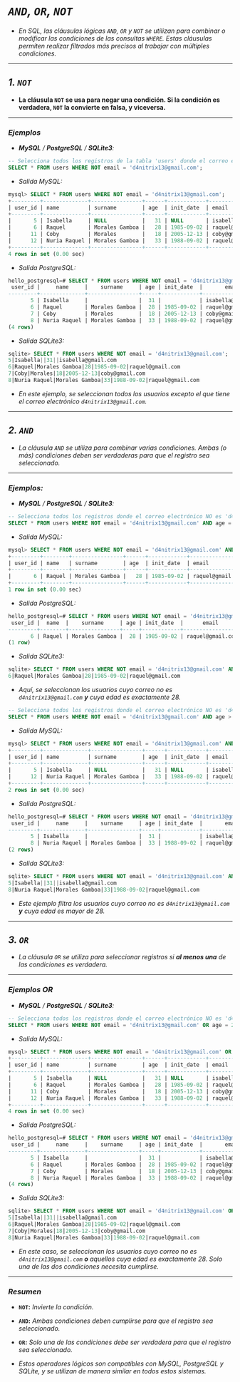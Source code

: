 <!-- Autor: Daniel Benjamin Perez Morales -->
<!-- GitHub: https://github.com/D4nitrix13 -->
<!-- Correo electrónico: danielperezdev@proton.me -->

# ***`AND`, `OR`, `NOT`***

- *En SQL, las cláusulas lógicas `AND`, `OR` y `NOT` se utilizan para combinar o modificar las condiciones de las consultas `WHERE`. Estas cláusulas permiten realizar filtrados más precisos al trabajar con múltiples condiciones.*

---

## ***1. `NOT`***

- **La cláusula `NOT` se usa para negar una condición. Si la condición es verdadera, `NOT` la convierte en falsa, y viceversa.**

---

### ***Ejemplos***

- ***MySQL** / **PostgreSQL** / **SQLite3**:*

```sql
-- Selecciona todos los registros de la tabla 'users' donde el correo electrónico NO es 'd4nitrix13@gmail.com'.
SELECT * FROM users WHERE NOT email = 'd4nitrix13@gmail.com';
```

- *Salida MySQL:*

```sql
mysql> SELECT * FROM users WHERE NOT email = 'd4nitrix13@gmail.com';
+---------+--------------+----------------+------+------------+--------------------+
| user_id | name         | surname        | age  | init_date  | email              |
+---------+--------------+----------------+------+------------+--------------------+
|       5 | Isabella     | NULL           |   31 | NULL       | isabella@gmail.com |
|       6 | Raquel       | Morales Gamboa |   28 | 1985-09-02 | raquel@gmail.com   |
|      11 | Coby         | Morales        |   18 | 2005-12-13 | coby@gmail.com     |
|      12 | Nuria Raquel | Morales Gamboa |   33 | 1988-09-02 | raquel@gmail.com   |
+---------+--------------+----------------+------+------------+--------------------+
4 rows in set (0.00 sec)
```

- *Salida PostgreSQL:*

```sql
hello_postgresql=# SELECT * FROM users WHERE NOT email = 'd4nitrix13@gmail.com';
 user_id |     name     |    surname     | age | init_date  |       email
---------+--------------+----------------+-----+------------+--------------------
       5 | Isabella     |                |  31 |            | isabella@gmail.com
       6 | Raquel       | Morales Gamboa |  28 | 1985-09-02 | raquel@gmail.com
       7 | Coby         | Morales        |  18 | 2005-12-13 | coby@gmail.com
       8 | Nuria Raquel | Morales Gamboa |  33 | 1988-09-02 | raquel@gmail.com
(4 rows)
```

- *Salida SQLite3:*

```sql
sqlite> SELECT * FROM users WHERE NOT email = 'd4nitrix13@gmail.com';
5|Isabella||31||isabella@gmail.com
6|Raquel|Morales Gamboa|28|1985-09-02|raquel@gmail.com
7|Coby|Morales|18|2005-12-13|coby@gmail.com
8|Nuria Raquel|Morales Gamboa|33|1988-09-02|raquel@gmail.com
```

- *En este ejemplo, se seleccionan todos los usuarios excepto el que tiene el correo electrónico `d4nitrix13@gmail.com`.*

---

## ***2. `AND`***

- *La cláusula `AND` se utiliza para combinar varias condiciones. Ambas (o más) condiciones deben ser verdaderas para que el registro sea seleccionado.*

---

### ***Ejemplos:***

- ***MySQL** / **PostgreSQL** / **SQLite3**:*

```sql
-- Selecciona todos los registros donde el correo electrónico NO es 'd4nitrix13@gmail.com' y la edad es igual a 28.
SELECT * FROM users WHERE NOT email = 'd4nitrix13@gmail.com' AND age = 28;
```

- *Salida MySQL:*

```sql
mysql> SELECT * FROM users WHERE NOT email = 'd4nitrix13@gmail.com' AND age = 28;
+---------+--------+----------------+------+------------+------------------+
| user_id | name   | surname        | age  | init_date  | email            |
+---------+--------+----------------+------+------------+------------------+
|       6 | Raquel | Morales Gamboa |   28 | 1985-09-02 | raquel@gmail.com |
+---------+--------+----------------+------+------------+------------------+
1 row in set (0.00 sec)
```

- *Salida PostgreSQL:*

```sql
hello_postgresql=# SELECT * FROM users WHERE NOT email = 'd4nitrix13@gmail.com' AND age = 28;
 user_id |  name  |    surname     | age | init_date  |      email
---------+--------+----------------+-----+------------+------------------
       6 | Raquel | Morales Gamboa |  28 | 1985-09-02 | raquel@gmail.com
(1 row)
```

- *Salida SQLite3:*

```sql
sqlite> SELECT * FROM users WHERE NOT email = 'd4nitrix13@gmail.com' AND age = 28;
6|Raquel|Morales Gamboa|28|1985-09-02|raquel@gmail.com
```

- *Aquí, se seleccionan los usuarios cuyo correo no es `d4nitrix13@gmail.com` **y** cuya edad es exactamente 28.*

```sql
-- Selecciona todos los registros donde el correo electrónico NO es 'd4nitrix13@gmail.com' y la edad es mayor que 28.
SELECT * FROM users WHERE NOT email = 'd4nitrix13@gmail.com' AND age > 28;
```

- *Salida MySQL:*

```sql
mysql> SELECT * FROM users WHERE NOT email = 'd4nitrix13@gmail.com' AND age > 28;
+---------+--------------+----------------+------+------------+--------------------+
| user_id | name         | surname        | age  | init_date  | email              |
+---------+--------------+----------------+------+------------+--------------------+
|       5 | Isabella     | NULL           |   31 | NULL       | isabella@gmail.com |
|      12 | Nuria Raquel | Morales Gamboa |   33 | 1988-09-02 | raquel@gmail.com   |
+---------+--------------+----------------+------+------------+--------------------+
2 rows in set (0.00 sec)
```

- *Salida PostgreSQL:*

```sql
hello_postgresql=# SELECT * FROM users WHERE NOT email = 'd4nitrix13@gmail.com' AND age > 28;
 user_id |     name     |    surname     | age | init_date  |       email
---------+--------------+----------------+-----+------------+--------------------
       5 | Isabella     |                |  31 |            | isabella@gmail.com
       8 | Nuria Raquel | Morales Gamboa |  33 | 1988-09-02 | raquel@gmail.com
(2 rows)
```

- *Salida SQLite3:*

```sql
sqlite> SELECT * FROM users WHERE NOT email = 'd4nitrix13@gmail.com' AND age > 28;
5|Isabella||31||isabella@gmail.com
8|Nuria Raquel|Morales Gamboa|33|1988-09-02|raquel@gmail.com
```

- *Este ejemplo filtra los usuarios cuyo correo no es `d4nitrix13@gmail.com` **y** cuya edad es mayor de 28.*

---

## ***3. `OR`***

- *La cláusula `OR` se utiliza para seleccionar registros si **al menos una** de las condiciones es verdadera.*

---

### ***Ejemplos OR***

- ***MySQL** / **PostgreSQL** / **SQLite3**:*

```sql
-- Selecciona todos los registros donde el correo electrónico NO es 'd4nitrix13@gmail.com' O la edad es igual a 28.
SELECT * FROM users WHERE NOT email = 'd4nitrix13@gmail.com' OR age = 28;
```

- *Salida MySQL:*

```sql
mysql> SELECT * FROM users WHERE NOT email = 'd4nitrix13@gmail.com' OR age = 28;
+---------+--------------+----------------+------+------------+--------------------+
| user_id | name         | surname        | age  | init_date  | email              |
+---------+--------------+----------------+------+------------+--------------------+
|       5 | Isabella     | NULL           |   31 | NULL       | isabella@gmail.com |
|       6 | Raquel       | Morales Gamboa |   28 | 1985-09-02 | raquel@gmail.com   |
|      11 | Coby         | Morales        |   18 | 2005-12-13 | coby@gmail.com     |
|      12 | Nuria Raquel | Morales Gamboa |   33 | 1988-09-02 | raquel@gmail.com   |
+---------+--------------+----------------+------+------------+--------------------+
4 rows in set (0.00 sec)
```

- *Salida PostgreSQL:*

```sql
hello_postgresql=# SELECT * FROM users WHERE NOT email = 'd4nitrix13@gmail.com' OR age = 28;
 user_id |     name     |    surname     | age | init_date  |       email
---------+--------------+----------------+-----+------------+--------------------
       5 | Isabella     |                |  31 |            | isabella@gmail.com
       6 | Raquel       | Morales Gamboa |  28 | 1985-09-02 | raquel@gmail.com
       7 | Coby         | Morales        |  18 | 2005-12-13 | coby@gmail.com
       8 | Nuria Raquel | Morales Gamboa |  33 | 1988-09-02 | raquel@gmail.com
(4 rows)
```

- *Salida SQLite3:*

```sql
sqlite> SELECT * FROM users WHERE NOT email = 'd4nitrix13@gmail.com' OR age = 28;
5|Isabella||31||isabella@gmail.com
6|Raquel|Morales Gamboa|28|1985-09-02|raquel@gmail.com
7|Coby|Morales|18|2005-12-13|coby@gmail.com
8|Nuria Raquel|Morales Gamboa|33|1988-09-02|raquel@gmail.com
```

- *En este caso, se seleccionan los usuarios cuyo correo no es `d4nitrix13@gmail.com` **o** aquellos cuya edad es exactamente 28. Solo una de las dos condiciones necesita cumplirse.*

---

### ***Resumen***

- **`NOT`:** *Invierte la condición.*
- **`AND`:** *Ambas condiciones deben cumplirse para que el registro sea seleccionado.*
- **`OR`:** *Solo una de las condiciones debe ser verdadera para que el registro sea seleccionado.*

- *Estos operadores lógicos son compatibles con MySQL, PostgreSQL y SQLite, y se utilizan de manera similar en todos estos sistemas.*
